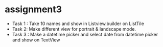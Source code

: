 # assignment3

- Task 1 : Take 10 names and show in Listview.builder on ListTile
- Task 2: Make different view for portrait & landscape mode. 
- Task 3 : Make a datetime picker and select date from datetime picker and show on TextView
